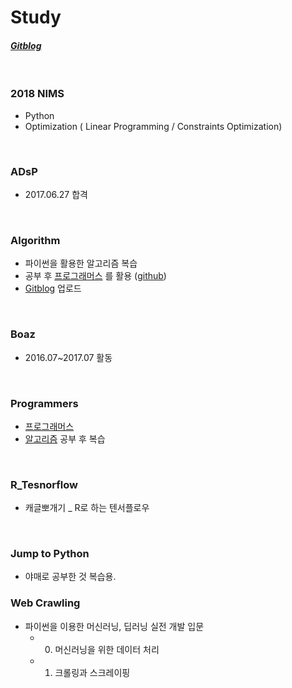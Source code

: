 # Study
#### ***[Gitblog](https://yeo0.github.io/)***

<br/>

### 2018 NIMS

- Python
- Optimization ( Linear Programming / Constraints Optimization)

<br/>

### ADsP

- 2017.06.27 합격

<br/>

### Algorithm

- 파이썬을 활용한 알고리즘 복습
- 공부 후 [프로그래머스](https://programmers.co.kr/learn/challenges) 를 활용 ([github](https://github.com/Yeo0/Study/tree/master/Programmers))
- [Gitblog](https://yeo0.github.io/tag/pg-python/) 업로드

<br/>


### Boaz
- 2016.07~2017.07 활동

<br/>

### Programmers

- [프로그래머스](https://programmers.co.kr/learn/challenges) 
- [알고리즘](https://github.com/Yeo0/Study/tree/master/Algorithm) 공부 후 복습

<br/>

### R_Tesnorflow
- 캐글뽀개기 _ R로 하는 텐서플로우

<br/>


### Jump to Python 
- 야매로 공부한 것 복습용.



### Web Crawling
- 파이썬을 이용한 머신러닝, 딥러닝 실전 개발 입문 
  - 0. 머신러닝을 위한 데이터 처리
  - 1. 크롤링과 스크레이핑
